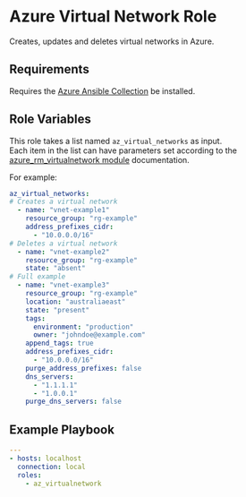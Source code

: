Azure Virtual Network Role
=========

Creates, updates and deletes virtual networks in Azure.

Requirements
------------

Requires the [Azure Ansible Collection](https://docs.ansible.com/ansible/latest/collections/azure/azcollection/index.html) be installed.

Role Variables
--------------

This role takes a list named `az_virtual_networks` as input.  
Each item in the list can have parameters set according to the [azure_rm_virtualnetwork module](https://docs.ansible.com/ansible/latest/collections/azure/azcollection/azure_rm_virtualnetwork_module.html) documentation.

For example:

```yaml
az_virtual_networks:
# Creates a virtual network
  - name: "vnet-example1"
    resource_group: "rg-example"
    address_prefixes_cidr:
      - "10.0.0.0/16"
# Deletes a virtual network
  - name: "vnet-example2"
    resource_group: "rg-example"
    state: "absent"
# Full example
  - name: "vnet-example3"
    resource_group: "rg-example"
    location: "australiaeast"
    state: "present"
    tags:
      environment: "production"
      owner: "johndoe@example.com"
    append_tags: true
    address_prefixes_cidr:
      - "10.0.0.0/16"
    purge_address_prefixes: false
    dns_servers:
      - "1.1.1.1"
      - "1.0.0.1"
    purge_dns_servers: false
```

Example Playbook
----------------

```yaml
---
- hosts: localhost
  connection: local
  roles:
    - az_virtualnetwork
```
